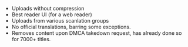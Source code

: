 - Uploads without compression
- Best reader UI (for a web reader)
- Uploads from various scanlation groups
- No official translations, barring some exceptions.
- Removes content upon DMCA takedown request, has already done so for 7000+ titles.
